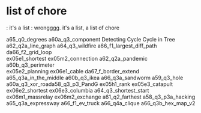 
# list of chore
: it's a list
: wrongggg. it's a list, a list of chore

a65_q0_degrees
a60a_q3_component
Detecting Cycle
Cycle in Tree
a62_q2a_line_graph
a64_q3_wildfire
a66_f1_largest_diff_path
da66_f2_grid_loop	
ex05e1_shortest
ex05m2_connection
a62_q2a_pandemic
a60b_q3_perimeter		
ex05e2_planning
ex06e1_cable
da67_f_border_extend
a65_q3a_in_the_middle
a60b_q3_ikea
a66_q3a_sandworm
a59_q3_hole
a60a_q3_xor_roada58_q3_p3_PandG
ex05h1_rank
ex05e3_catapult
ex06e2_shortest
ex06e3_columbia
a64_q3_shortest_start
ex06m1_massrelay
ex06m2_exchange
a61_q2_farthest
a58_q3_p3a_hacking
a65_q3a_expressway
a66_f1_ev_truck	
a66_q4a_clique
a66_q3b_hex_map_v2